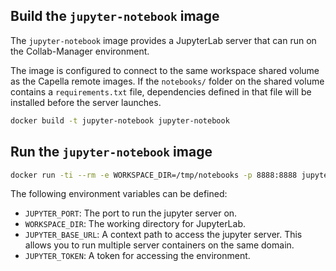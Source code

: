 <!--
 ~ SPDX-FileCopyrightText: Copyright DB InfraGO AG and contributors
 ~ SPDX-License-Identifier: Apache-2.0
 -->

## Build the `jupyter-notebook` image

The `jupyter-notebook` image provides a JupyterLab server that can run on the
Collab-Manager environment.

The image is configured to connect to the same workspace shared volume as the Capella remote images.
If the `notebooks/` folder on the shared volume contains a `requirements.txt` file, dependencies
defined in that file will be installed before the server launches.

```zsh
docker build -t jupyter-notebook jupyter-notebook
```

## Run the `jupyter-notebook` image

```zsh
docker run -ti --rm -e WORKSPACE_DIR=/tmp/notebooks -p 8888:8888 jupyter-notebook
```

The following environment variables can be defined:

- `JUPYTER_PORT`: The port to run the jupyter server on.
- `WORKSPACE_DIR`: The working directory for JupyterLab.
- `JUPYTER_BASE_URL`: A context path to access the jupyter server.
  This allows you to run multiple server containers on the same domain.
- `JUPYTER_TOKEN`: A token for accessing the environment.
